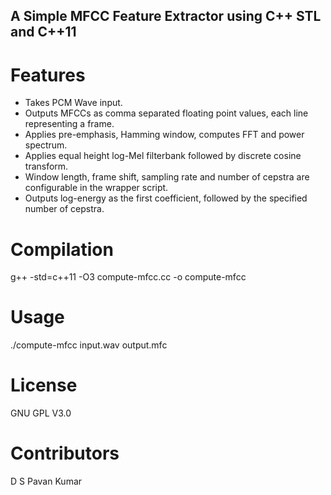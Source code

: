 ## A Simple MFCC Feature Extractor using C++ STL and C++11
# Features
* Takes PCM Wave input.
* Outputs MFCCs as comma separated floating point values, each line representing a frame.
* Applies pre-emphasis, Hamming window, computes FFT and power spectrum.
* Applies equal height log-Mel filterbank followed by discrete cosine transform.
* Window length, frame shift, sampling rate and number of cepstra are configurable in the wrapper script.
* Outputs log-energy as the first coefficient, followed by the specified number of cepstra.

# Compilation
g++ -std=c++11 -O3 compute-mfcc.cc -o compute-mfcc

# Usage
./compute-mfcc input.wav output.mfc

# License
GNU GPL V3.0

# Contributors
D S Pavan Kumar
